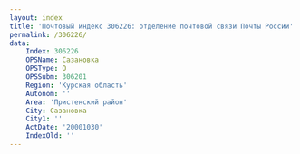 ```yaml
---
layout: index
title: 'Почтовый индекс 306226: отделение почтовой связи Почты России'
permalink: /306226/
data:
    Index: 306226
    OPSName: Сазановка
    OPSType: О
    OPSSubm: 306201
    Region: 'Курская область'
    Autonom: ''
    Area: 'Пристенский район'
    City: Сазановка
    City1: ''
    ActDate: '20001030'
    IndexOld: ''
---
```

